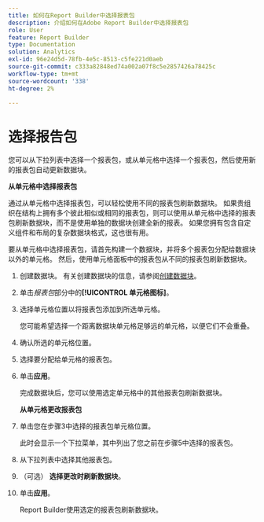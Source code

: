 ```yaml
---
title: 如何在Report Builder中选择报表包
description: 介绍如何在Adobe Report Builder中选择报表包
role: User
feature: Report Builder
type: Documentation
solution: Analytics
exl-id: 96e24d5d-78fb-4e5c-8513-c5fe221d0aeb
source-git-commit: c333a82848ed74a002a07f8c5e2857426a78425c
workflow-type: tm+mt
source-wordcount: '338'
ht-degree: 2%

---
```


# 选择报告包

您可以从下拉列表中选择一个报表包，或从单元格中选择一个报表包，然后使用新的报表包自动更新数据块。

**从单元格中选择报表包**

通过从单元格中选择报表包，可以轻松使用不同的报表包刷新数据块。 如果贵组织在结构上拥有多个彼此相似或相同的报表包，则可以使用从单元格中选择的报表包刷新数据块，而不是使用单独的数据块创建全新的报表。 如果您拥有包含自定义组件和布局的复杂数据块格式，这也很有用。

要从单元格中选择报表包，请首先构建一个数据块，并将多个报表包分配给数据块以外的单元格。 然后，使用单元格面板中的报表包从不同的报表包刷新数据块。

1. 创建数据块。
有关创建数据块的信息，请参阅[创建数据块](/help/analyze/report-builder/create-a-data-block.md)。

1. 单击&#x200B;*报表包*&#x200B;部分中的&#x200B;**[!UICONTROL 单元格图标]**。

1. 选择单元格位置以将报表包添加到所选单元格。

   您可能希望选择一个距离数据块单元格足够远的单元格，以便它们不会重叠。

1. 确认所选的单元格位置。

1. 选择要分配给单元格的报表包。

1. 单击&#x200B;**应用**。

   完成数据块后，您可以使用选定单元格中的其他报表包刷新数据块。

   **从单元格更改报表包**

1. 单击您在步骤3中选择的报表包单元格位置。

   此时会显示一个下拉菜单，其中列出了您之前在步骤5中选择的报表包。

1. 从下拉列表中选择其他报表包。

1. （可选） **选择更改时刷新数据块**。

1. 单击&#x200B;**应用**。

   Report Builder使用选定的报表包刷新数据块。

